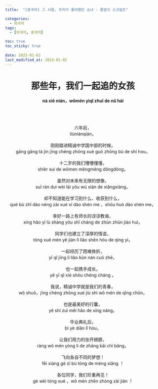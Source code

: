 ```yaml
---
title:  "[중국어] 그 시절, 우리가 좋아했던 소녀 - 졸업식 스크립트"

categories:
  - 외국어
tags:
  - [외국어, 중국어]

toc: true
toc_sticky: true
 
date: 2023-01-02
last_modified_at: 2023-01-02
---
```


<h1><center>那些年，我们一起追的女孩</center></h1>
<h4><center>nà xiē nián，wǒmén yìqǐ zhuī de nǔ hái</center></h4>

<br/><br/>

<center>六年前，</center>  
<center>liùniánqián，</center>  
<br/>
<center>刚刚踏进精诚中学国中部的时候，</center>  
<center>gāng gāng tà jìn jīng chéng zhōng xué guó zhōng bù de shí hou，</center>  
<br/>
<center>十二岁的我们懵懵懂懂，</center>  
<center>shíèr suì de wǒmen měngměng dǒngdǒng，</center>  
<br/>
<center>虽然对未来有无限的想像，</center>  
<center>suī rán duì wèi lái yǒu wú xiàn de xiǎngxiàng，</center>  
<br/>
<center>却不知道能在学习到什么、收获到什么，</center>  
<center>què bù zhī dào néng zài xué xí dào shén me 、shōu huò dào shén me，</center>  
<br/>
<center>幸好一路上有师长的谆谆教诲，</center>  
<center>xìng hǎo yī lù shàng yǒu shī cháng de zhūn zhūn jiào huì，</center>  
<br/>
<center>同学们也建立了深厚的情谊，</center>  
<center>tóng xué mén yě jiàn lì liǎo shēn hòu de qíng yì，</center>  
<br/>
<center>一起经历了困难挫折，</center>  
<center>yī qǐ jīng lì liǎo kùn nán cuò zhē，</center>  
<br/>
<center>也一起携手成长。</center>  
<center>yě yī qǐ xié shǒu chéng cháng 。</center>  
<br/>
<center>我说，精诚中学就是我们的青春，</center>  
<center>wǒ shuō，jīng chéng zhōng xué jiù shì wǒ mén de qīng chūn，</center>  
<br/>
<center>也是最美好的行囊，</center>  
<center>yě shì zuì měi hǎo de xíng náng，</center>  
<br/>
<center>毕业典礼后，</center>  
<center>bì yè diǎn lǐ hòu，</center>  
<br/>
<center>让我们用力的张开翅膀，</center>  
<center>ràng wǒ mén yòng lì de zhāng kāi chì bǎng，</center>  
<br/>
<center>飞向各自不同的梦想！</center>  
<center>fēi xiàng gè zì bù tóng de mèng xiǎng ！</center>   
<br/>
<center>各位同学，我们珍重再见！</center>  
<center>gè wèi tóng xué ，wǒ mén zhēn zhòng zài jiàn ！</center>
